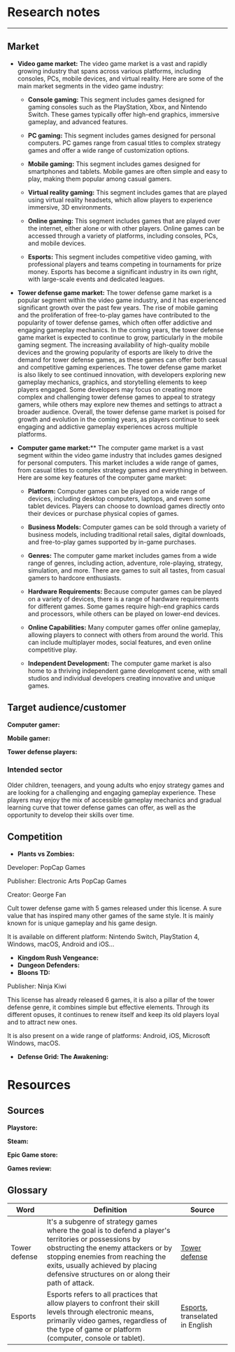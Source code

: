 <!-- this is an example, use your needs and goals to start your research process -->
# Research notes

___

## Market

- **Video game market:** The video game market is a vast and rapidly growing industry that spans across various platforms, including consoles, PCs, mobile devices, and virtual reality. Here are some of the main market segments in the video game industry:

  - **Console gaming:** This segment includes games designed for gaming consoles such as the PlayStation, Xbox, and Nintendo Switch. These games typically offer high-end graphics, immersive gameplay, and advanced features.

  - **PC gaming:** This segment includes games designed for personal computers. PC games range from casual titles to complex strategy games and offer a wide range of customization options.

  - **Mobile gaming:** This segment includes games designed for smartphones and tablets. Mobile games are often simple and easy to play, making them popular among casual gamers.

  - **Virtual reality gaming:** This segment includes games that are played using virtual reality headsets, which allow players to experience immersive, 3D environments.

  - **Online gaming:** This segment includes games that are played over the internet, either alone or with other players. Online games can be accessed through a variety of platforms, including consoles, PCs, and mobile devices.

  - **Esports:** This segment includes competitive video gaming, with professional players and teams competing in tournaments for prize money. Esports has become a significant industry in its own right, with large-scale events and dedicated leagues.

- **Tower defense game market:** The tower defense game market is a popular segment within the video game industry, and it has experienced significant growth over the past few years. The rise of mobile gaming and the proliferation of free-to-play games have contributed to the popularity of tower defense games, which often offer addictive and engaging gameplay mechanics.
In the coming years, the tower defense game market is expected to continue to grow, particularly in the mobile gaming segment. The increasing availability of high-quality mobile devices and the growing popularity of esports are likely to drive the demand for tower defense games, as these games can offer both casual and competitive gaming experiences.
The tower defense game market is also likely to see continued innovation, with developers exploring new gameplay mechanics, graphics, and storytelling elements to keep players engaged. Some developers may focus on creating more complex and challenging tower defense games to appeal to strategy gamers, while others may explore new themes and settings to attract a broader audience.
Overall, the tower defense game market is poised for growth and evolution in the coming years, as players continue to seek engaging and addictive gameplay experiences across multiple platforms.

- **Computer game market:**** The computer game market is a vast segment within the video game industry that includes games designed for personal computers. This market includes a wide range of games, from casual titles to complex strategy games and everything in between. Here are some key features of the computer game market:

  - **Platform:** Computer games can be played on a wide range of devices, including desktop computers, laptops, and even some tablet devices. Players can choose to download games directly onto their devices or purchase physical copies of games.

  - **Business Models:** Computer games can be sold through a variety of business models, including traditional retail sales, digital downloads, and free-to-play games supported by in-game purchases.

  - **Genres:** The computer game market includes games from a wide range of genres, including action, adventure, role-playing, strategy, simulation, and more. There are games to suit all tastes, from casual gamers to hardcore enthusiasts.

  - **Hardware Requirements:** Because computer games can be played on a variety of devices, there is a range of hardware requirements for different games. Some games require high-end graphics cards and processors, while others can be played on lower-end devices.

  - **Online Capabilities:** Many computer games offer online gameplay, allowing players to connect with others from around the world. This can include multiplayer modes, social features, and even online competitive play.

  - **Independent Development:** The computer game market is also home to a thriving independent game development scene, with small studios and individual developers creating innovative and unique games.

## Target audience/customer

**Computer gamer:**

**Mobile gamer:**

**Tower defense players:**

### Intended sector

Older children, teenagers, and young adults who enjoy strategy games and are looking for a challenging and engaging gameplay experience. These players may enjoy the mix of accessible gameplay mechanics and gradual learning curve that tower defense games can offer, as well as the opportunity to develop their skills over time.

## Competition

- **Plants vs Zombies:**

Developer: PopCap Games

Publisher: Electronic Arts PopCap Games

Creator: George Fan

Cult tower defense game with 5 games released under this license. A sure value that has inspired many other games of the same style. It is mainly known for is unique gameplay and his game design.
  
It is available on different platform: Nintendo Switch, PlayStation 4, Windows, macOS, Android and iOS...

- **Kingdom Rush Vengeance:**
- **Dungeon Defenders:**
- **Bloons TD:**

Publisher: Ninja Kiwi

This license has already released 6 games, it is also a pillar of the tower defense genre, it combines simple but effective elements. Through its different opuses, it continues to renew itself and keep its old players loyal and to attract new ones.

It is also present on a wide range of platforms: Android, iOS, Microsoft Windows, macOS.

- **Defense Grid: The Awakening:**

# Resources

## Sources
<!-- think also of sources to follow (people and keywords on Linkedin for example, a specialized blog or news outlet) -->
**Playstore:**

**Steam:**

**Epic Game store:**

**Games review:**

## Glossary
<!-- write down all the words specific to the product's field, or any technical field you're working in, with a short definition -->
| Word          | Definition                                                                                                                                                                                                                                                                | Source                                                                                               |
|---------------|---------------------------------------------------------------------------------------------------------------------------------------------------------------------------------------------------------------------------------------------------------------------------|------------------------------------------------------------------------------------------------------|
| Tower defense | It's a subgenre of strategy games where the goal is to defend a player's territories or possessions by obstructing the enemy attackers or by stopping enemies from reaching the exits, usually achieved by placing defensive structures on or along their path of attack. | [Tower defense](https://en.wikipedia.org/wiki/Tower_defense)                                         |
| Esports       | Esports refers to all practices that allow players to confront their skill levels through electronic means, primarily video games, regardless of the type of game or platform (computer, console or tablet).                                                              | [Esports](https://www.france-esports.org/esports-definition-et-orthographe/), transelated in English |
